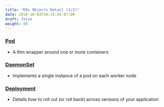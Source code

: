 ```yaml
---
title: "K8s Objects Detail (1/2)"
date: 2018-10-03T10:15:55-07:00
draft: false
weight: 60
---
```


### [Pod](https://kubernetes.io/docs/concepts/workloads/pods/pod/)
* A thin wrapper around one or more containers

### [DaemonSet](https://kubernetes.io/docs/concepts/workloads/controllers/daemonset/)

* Implements a single instance of a pod on each worker node

### [Deployment](https://kubernetes.io/docs/concepts/workloads/controllers/deployment/)
* Details how to roll out (or roll back) across versions of your application
